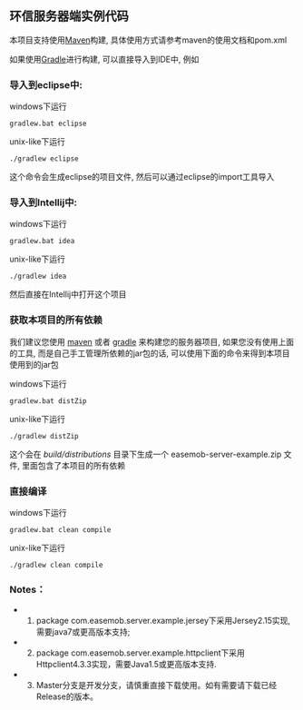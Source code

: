 ## 环信服务器端实例代码

本项目支持使用[Maven](http://maven.apache.org)构建, 具体使用方式请参考maven的使用文档和pom.xml



如果使用[Gradle](http://gradle.org)进行构建, 可以直接导入到IDE中, 例如



### 导入到eclipse中:

windows下运行

    gradlew.bat eclipse

unix-like下运行

    ./gradlew eclipse

这个命令会生成eclipse的项目文件, 然后可以通过eclipse的import工具导入

### 导入到Intellij中:

windows下运行

    gradlew.bat idea

unix-like下运行

    ./gradlew idea

然后直接在Intellij中打开这个项目

### 获取本项目的所有依赖

我们建议您使用 [maven](http://maven.apache.org) 或者 [gradle](http://gradle.org) 来构建您的服务器项目,
如果您没有使用上面的工具, 而是自己手工管理所依赖的jar包的话, 可以使用下面的命令来得到本项目使用到的jar包

windows下运行

    gradlew.bat distZip

unix-like下运行

    ./gradlew distZip

这个会在 _build/distributions_ 目录下生成一个 easemob-server-example.zip 文件, 里面包含了本项目的所有依赖

### 直接编译

windows下运行

    gradlew.bat clean compile

unix-like下运行

    ./gradlew clean compile
    
### Notes：
 - 1. package com.easemob.server.example.jersey下采用Jersey2.15实现, 需要java7或更高版本支持;
 - 2. package com.easemob.server.example.httpclient下采用Httpclient4.3.3实现，需要Java1.5或更高版本支持.
 - 3. Master分支是开发分支，请慎重直接下载使用。如有需要请下载已经Release的版本。
